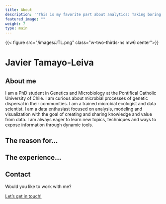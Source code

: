 ```yaml
---
title: About
description: '"This is my favorite part about analytics: Taking boring flat data and bringing it to life through visualization." -John Tukey'
featured_image: ""
weight: 7
type: main
---
```


{{< figure src="/images/JTL.png" class="w-two-thirds-ns mw6 center">}}

# Javier Tamayo-Leiva

## About me

I am a PhD student in Genetics and Microbiology at the Pontifical Catholic University of Chile. I am curious about microbial processes of genetic dispersal in their communities. I am a trained microbial ecologist and data scientist. I am a data enthusiast focused on analysis, modeling and visualization with the goal of creating and sharing knowledge and value from data. I am always eager to learn new topics, techniques and ways to expose information through dynamic tools.

## The reason for...

## The experience...

## Contact

Would you like to work with me?

[Let’s get in touch!](https://tamayoleivaj.com/en/contact/)